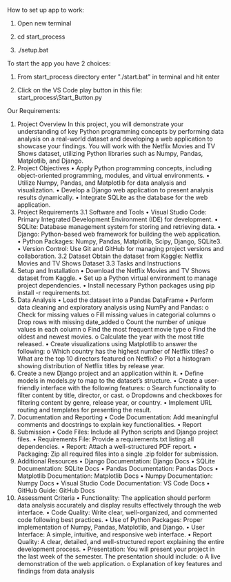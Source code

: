 How to set up app to work:

1. Open new terminal

2. cd start_process

3. ./setup.bat


To start the app you have 2 choices:

1. From start_process directory enter "./start.bat" in terminal and hit enter

2. Click on the VS Code play button in this file: start_process\Start_Button.py







Our Requirements:

1. Project Overview
In this project, you will demonstrate your understanding of key Python programming concepts 
by performing data analysis on a real-world dataset and developing a web application to 
showcase your findings. You will work with the Netflix Movies and TV Shows dataset, utilizing 
Python libraries such as Numpy, Pandas, Matplotlib, and Django. 
2. Project Objectives
• Apply Python programming concepts, including object-oriented programming, modules, 
and virtual environments.
• Utilize Numpy, Pandas, and Matplotlib for data analysis and visualization.
• Develop a Django web application to present analysis results dynamically.
• Integrate SQLite as the database for the web application.
3. Project Requirements
3.1 Software and Tools
• Visual Studio Code: Primary Integrated Development Environment (IDE) for 
development.
• SQLite: Database management system for storing and retrieving data.
• Django: Python-based web framework for building the web application.
• Python Packages: Numpy, Pandas, Matplotlib, Scipy, Django, SQLite3.
• Version Control: Use Git and GitHub for managing project versions and collaboration.
3.2 Dataset
Obtain the dataset from Kaggle: Netflix Movies and TV Shows Dataset
3.3 Tasks and Instructions
1. Setup and Installation
• Download the Netflix Movies and TV Shows dataset from Kaggle.
• Set up a Python virtual environment to manage project dependencies.
• Install necessary Python packages using pip install -r requirements.txt.
2. Data Analysis
• Load the dataset into a Pandas DataFrame
• Perform data cleaning and exploratory analysis using NumPy and Pandas: 
o Check for missing values
o Fill missing values in categorial columns
o Drop rows with missing date_added
o Count the number of unique values in each column
o Find the most frequent movie type
o Find the oldest and newest movies.
o Calculate the year with the most title released.
• Create visualizations using Matplotlib to answer the following: 
o Which country has the highest number of Netflix titles?
o What are the top 10 directors featured on Netflix?
o Plot a histogram showing distribution of Netflix titles by release year.
3. Create a new Django project and an application within it.
• Define models in models.py to map to the dataset’s structure.
• Create a user-friendly interface with the following features: 
o Search functionality to filter content by title, director, or cast.
o Dropdowns and checkboxes for filtering content by genre, release year, or 
country.
• Implement URL routing and templates for presenting the result.
4. Documentation and Reporting
• Code Documentation: Add meaningful comments and docstrings to explain key 
functionalities.
• Report
5. Submission
• Code Files: Include all Python scripts and Django project files.
• Requirements File: Provide a requirements.txt listing all dependencies.
• Report: Attach a well-structured PDF report.
• Packaging: Zip all required files into a single .zip folder for submission.
4. Additional Resources
• Django Documentation: Django Docs
• SQLite Documentation: SQLite Docs
• Pandas Documentation: Pandas Docs
• Matplotlib Documentation: Matplotlib Docs
• Numpy Documentation: Numpy Docs
• Visual Studio Code Documentation: VS Code Docs
• GitHub Guide: GitHub Docs
5. Assessment Criteria
• Functionality: The application should perform data analysis accurately and display 
results effectively through the web interface.
• Code Quality: Write clear, well-organized, and commented code following best 
practices.
• Use of Python Packages: Proper implementation of Numpy, Pandas, Matplotlib, and 
Django.
• User Interface: A simple, intuitive, and responsive web interface.
• Report Quality: A clear, detailed, and well-structured report explaining the entire 
development process.
• Presentation: You will present your project in the last week of the semester. The 
presentation should include: 
o A live demonstration of the web application.
o Explanation of key features and findings from data analysis
